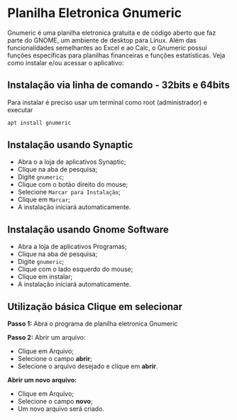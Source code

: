 # Planilha Eletronica Gnumeric
Gnumeric é uma planilha eletronica gratuita e de código aberto que faz parte do GNOME, um ambiente de desktop para Linux. Além das funcionalidades semelhantes ao Excel e ao Calc, o Gnumeric possui funções específicas para planilhas financeiras e funções estatísticas. Veja como instalar e/ou acessar o aplicativo:

## Instalação via linha de comando - 32bits e 64bits
Para instalar é preciso usar um terminal como root (administrador) e executar
```sh
apt install gnumeric
```

## Instalação usando Synaptic
* Abra o a loja de aplicativos Synaptic; 
* Clique na aba de pesquisa;
* Digite `gnumeric`;
* Clique com o botão direito do mouse;
* Selecione `Marcar para Instalação`;
* Clique em `Marcar`;
* A instalação iniciará automaticamente.

## Instalação usando Gnome Software
* Abra a loja de aplicativos Programas; 
* Clique na aba de pesquisa;
* Digite `gnumeric`;
* Clique com o lado esquerdo do mouse;
* Clique em instalar;
* A instalação iniciará automaticamente.


## Utilização básica Clique em selecionar 
**Passo 1:** Abra o programa de planilha eletronica Gnumeric

**Passo 2:** Abrir um arquivo:
- Clique em Arquivo;
- Selecione o campo **abrir**;
- Selecione o arquivo desejado e clique em **abrir**.
    
**Abrir um novo arquivo:**
- Clique em Arquivo;
- Selecione o campo **novo**;
- Um novo arquivo será criado.
